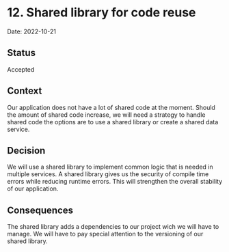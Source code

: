 # 12.  Shared library for code reuse
Date: 2022-10-21

## Status
Accepted

## Context
Our application does not have a lot of shared code at the moment. Should the amount of shared code increase, we will need a strategy to handle shared code the options are to use a shared library or create a shared data service.

## Decision
We will use a shared library to implement common logic that is needed in multiple services. A shared library gives us the security of compile time errors while reducing runtime errors. This will strengthen the overall stability of our application.

## Consequences
The shared library adds a dependencies to our project wich we will have to manage. We will have to pay special attention to the versioning of our shared library.